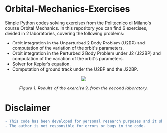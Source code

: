 # Orbital-Mechanics-Exercises

Simple Python codes solving exercises from the Politecnico di Milano's course Orbital Mechanics. In this repository you can find 6 exercises, divided in 2 laboratories, covering the following problems:
- Orbit integration in the Unperturbed 2 Body Problem (U2BP) and computation of the variation of the orbit's parameters. 
- Orbit integration in the Perturbed 2 Body Problem under J2 (J22BP) and computation of the variation of the orbit's parameters. 
- Solver for Kepler’s equation.
- Computation of ground track under the U2BP and the J22BP.

<p align="center">
  <img src="https://github.com/giovannifacchinetti99/Orbital-Mechanics-Exercises/blob/main/Lab2/Es3/Es3.png" />
</p>
<p align="center">
  <em>Figure 1. Results of the exercise 3, from the second laboratory.</em>
</p>

# Disclaimer
```diff
- This code has been developed for personal research purposes and it should not be used for replacing anything.
- The author is not responsible for errors or bugs in the code. 
```




